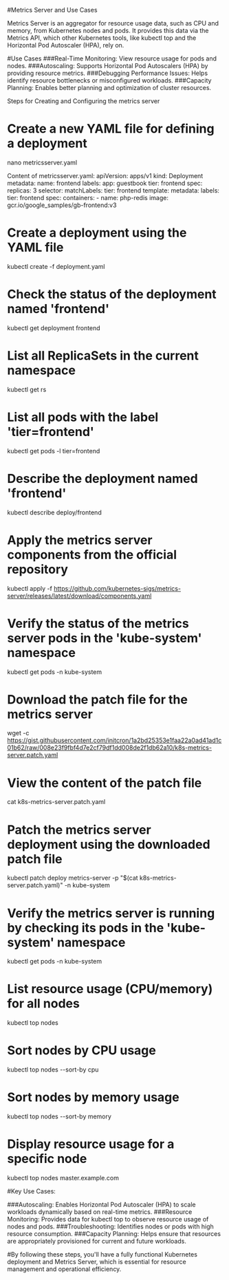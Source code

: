 #Metrics Server and Use Cases

Metrics Server is an aggregator for resource usage data, such as CPU and memory, from Kubernetes nodes and pods. It provides this data via the Metrics API, which other Kubernetes tools, like kubectl top and the Horizontal Pod Autoscaler (HPA), rely on.

#Use Cases
###Real-Time Monitoring: View resource usage for pods and nodes.
###Autoscaling: Supports Horizontal Pod Autoscalers (HPA) by providing resource metrics.
###Debugging Performance Issues: Helps identify resource bottlenecks or misconfigured workloads.
###Capacity Planning: Enables better planning and optimization of cluster resources.

Steps for Creating and Configuring the metrics server
# Create a new YAML file for defining a deployment
nano metricsserver.yaml

Content of metricsserver.yaml:
apiVersion: apps/v1
kind: Deployment
metadata:
  name: frontend
  labels:
    app: guestbook
    tier: frontend
spec:
  replicas: 3
  selector:
    matchLabels:
      tier: frontend
  template:
    metadata:
      labels:
        tier: frontend
    spec:
      containers:
        - name: php-redis
          image: gcr.io/google_samples/gb-frontend:v3

# Create a deployment using the YAML file
kubectl create -f deployment.yaml

# Check the status of the deployment named 'frontend'
kubectl get deployment frontend

# List all ReplicaSets in the current namespace
kubectl get rs

# List all pods with the label 'tier=frontend'
kubectl get pods -l tier=frontend

# Describe the deployment named 'frontend'
kubectl describe deploy/frontend

# Apply the metrics server components from the official repository
kubectl apply -f https://github.com/kubernetes-sigs/metrics-server/releases/latest/download/components.yaml

# Verify the status of the metrics server pods in the 'kube-system' namespace
kubectl get pods -n kube-system

# Download the patch file for the metrics server
wget -c https://gist.githubusercontent.com/initcron/1a2bd25353e1faa22a0ad41ad1c01b62/raw/008e23f9fbf4d7e2cf79df1dd008de2f1db62a10/k8s-metrics-server.patch.yaml

# View the content of the patch file
cat k8s-metrics-server.patch.yaml

# Patch the metrics server deployment using the downloaded patch file
kubectl patch deploy metrics-server -p "$(cat k8s-metrics-server.patch.yaml)" -n kube-system

# Verify the metrics server is running by checking its pods in the 'kube-system' namespace
kubectl get pods -n kube-system

# List resource usage (CPU/memory) for all nodes
kubectl top nodes

# Sort nodes by CPU usage
kubectl top nodes --sort-by cpu

# Sort nodes by memory usage
kubectl top nodes --sort-by memory

# Display resource usage for a specific node
kubectl top nodes master.example.com

#Key Use Cases:

###Autoscaling: Enables Horizontal Pod Autoscaler (HPA) to scale workloads dynamically based on real-time metrics.
###Resource Monitoring: Provides data for kubectl top to observe resource usage of nodes and pods.
###Troubleshooting: Identifies nodes or pods with high resource consumption.
###Capacity Planning: Helps ensure that resources are appropriately provisioned for current and future workloads.

#By following these steps, you'll have a fully functional Kubernetes deployment and Metrics Server, which is essential for resource management and operational efficiency.

